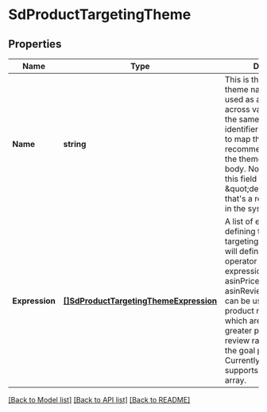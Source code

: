 # SdProductTargetingTheme

## Properties
Name | Type | Description | Notes
------------ | ------------- | ------------- | -------------
**Name** | **string** | This is the meaningful theme name which will be used as a unique identifier across various themes in the same request. This identifier will also be used to map the recommendations back to the theme in the response body. Note: the value for this field cannot be \&quot;default\&quot; as that&#x27;s a reserved keyword in the system. | [default to null]
**Expression** | [**[]SdProductTargetingThemeExpression**](SDProductTargetingThemeExpression.md) | A list of expressions defining the contextual targeting theme. The list will define an AND operator on different expressions. For example, asinPriceGreaterThan and asinReviewRatingLessThan can be used to request product recommendations which are both with greater price and less review rating compared to the goal products. Note: Currently the service only supports one item in the array. | [default to null]

[[Back to Model list]](../README.md#documentation-for-models) [[Back to API list]](../README.md#documentation-for-api-endpoints) [[Back to README]](../README.md)

